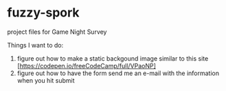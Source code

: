 # fuzzy-spork
project files for Game Night Survey

Things I want to do:
1. figure out how to make a static backgound image similar to this site [https://codepen.io/freeCodeCamp/full/VPaoNP]
2. figure out how to have the form send me an e-mail with the information when you hit submit
